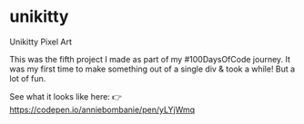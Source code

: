 # unikitty
Unikitty Pixel Art

This was the fifth project I made as part of my #100DaysOfCode journey.
It was my first time to make something out of a single div & took a while! But a lot of fun.

See what it looks like here: 👉 https://codepen.io/anniebombanie/pen/yLYjWmq

